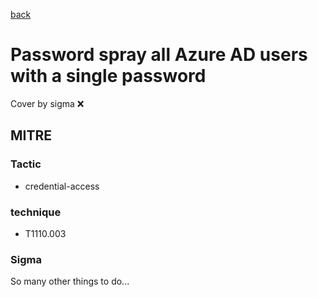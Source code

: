 [back](../index.md)
# Password spray all Azure AD users with a single password
Cover by sigma :x: 

## MITRE
### Tactic
  - credential-access

### technique
  - T1110.003

### Sigma

 So many other things to do...
